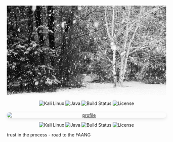 <div>
<p align="center">
  <img src="assets/My4Vd.gif" alt="Демо проекта" width="800">
</p>

<p align="center">

  <img src="https://img.shields.io/badge/OS-Kali%20Linux-blue?logo=linux&style=for-the-badge" alt="Kali Linux">
  <img src="https://img.shields.io/badge/Language-Java-orange?logo=java&style=for-the-badge" alt="Java">


  <img src="https://img.shields.io/badge/build-passing-brightgreen?style=for-the-badge" alt="Build Status">


  <img src="https://img.shields.io/badge/License-MIT-blue?style=for-the-badge" alt="License">

</p>

<div align="center" style="margin-top: 20px;">
  <a href="https://rootmarkexe.github.io/Mkrtchyan-Mark/">
    <img src="https://raw.githubusercontent.com/rootmarkexe/Mkrtchyan-Mark/main/Dribbble shot HD - 1.png" 
         alt="profile" 
         width="800"
         style="display: block; margin: 0 auto; border-radius: 10px; box-shadow: 0 4px 12px rgba(0,0,0,0.1);">
  </a>
</div>

<p align="center">

  <img src="https://img.shields.io/badge/OS-Kali%20Linux-blue?logo=linux&style=for-the-badge" alt="Kali Linux">
  <img src="https://img.shields.io/badge/Language-Java-orange?logo=java&style=for-the-badge" alt="Java">


  <img src="https://img.shields.io/badge/build-passing-brightgreen?style=for-the-badge" alt="Build Status">


  <img src="https://img.shields.io/badge/License-MIT-blue?style=for-the-badge" alt="License">

</p>
trust in the process - road to the FAANG
</div>
